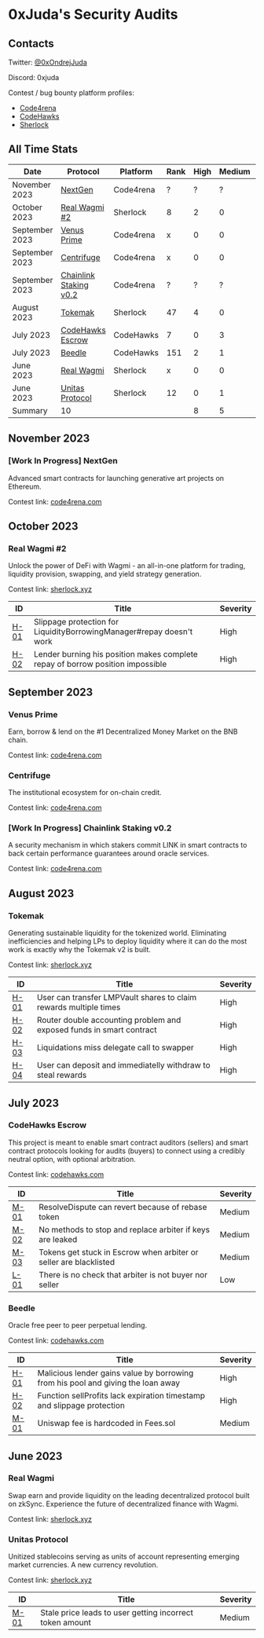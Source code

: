 # 0xJuda's Security Audits

## Contacts

Twitter: [@0xOndrejJuda](https://twitter.com/0xOndrejJuda)

Discord: 0xjuda

Contest / bug bounty platform profiles:

- [Code4rena](https://code4rena.com/@0xJuda)
- [CodeHawks](https://www.codehawks.com/profile/clkhuag2y0000ld08utph38va)
- [Sherlock](https://audits.sherlock.xyz/watson/0xJuda)

## All Time Stats

| Date           | Protocol                                                                             | Platform  | Rank | High | Medium | Low |
| -------------- | ------------------------------------------------------------------------------------ | --------- | ---- | ---- | ------ | --- |
| November 2023  | [NextGen](https://github.com/OndrejJuda/audits#nextgen)                              | Code4rena | ?    | ?    | ?      | ?   |
| October 2023   | [Real Wagmi #2](https://github.com/OndrejJuda/audits#real-wagmi-2)                   | Sherlock  | 8    | 2    | 0      | -   |
| September 2023 | [Venus Prime](https://github.com/OndrejJuda/audits#venus-prime)                      | Code4rena | x    | 0    | 0      | 0   |
| September 2023 | [Centrifuge](https://github.com/OndrejJuda/audits#centrifuge)                        | Code4rena | x    | 0    | 0      | 0   |
| September 2023 | [Chainlink Staking v0.2](https://github.com/OndrejJuda/audits#chainlink-staking-v02) | Code4rena | ?    | ?    | ?      | ?   |
| August 2023    | [Tokemak](https://github.com/OndrejJuda/audits#tokemak)                              | Sherlock  | 47   | 4    | 0      | -   |
| July 2023      | [CodeHawks Escrow](https://github.com/OndrejJuda/audits#codehawks-escrow)            | CodeHawks | 7    | 0    | 3      | 1   |
| July 2023      | [Beedle](https://github.com/OndrejJuda/audits#beedle)                                | CodeHawks | 151  | 2    | 1      | 0   |
| June 2023      | [Real Wagmi](https://github.com/OndrejJuda/audits#real-wagmi)                        | Sherlock  | x    | 0    | 0      | -   |
| June 2023      | [Unitas Protocol](https://github.com/OndrejJuda/audits#unitas-protocol)              | Sherlock  | 12   | 0    | 1      | -   |
| Summary        | 10                                                                                   |           |      | 8    | 5      | 1   |

## November 2023

### [Work In Progress] NextGen

Advanced smart contracts for launching generative art projects on Ethereum.

Contest link: [code4rena.com](https://code4rena.com/contests/2023-10-nextgen)

## October 2023

### Real Wagmi #2

Unlock the power of DeFi with Wagmi - an all-in-one platform for trading, liquidity provision, swapping, and yield strategy generation.

Contest link: [sherlock.xyz](https://audits.sherlock.xyz/contests/118)

| ID                                                                                                   | Title                                                                                                       | Severity |
| ---------------------------------------------------------------------------------------------------- | ----------------------------------------------------------------------------------------------------------- | -------- |
| [H-01](https://github.com/OndrejJuda/audits/blob/main/audits/codehawks/2023-10-Real-Wagmi-2/H-01.md) | Slippage protection for LiquidityBorrowingManager#repay doesn't work                                        | High     |
| [H-02](https://github.com/OndrejJuda/audits/blob/main/audits/codehawks/2023-10-Real-Wagmi-2/H-02.md) | Lender burning his position makes complete repay of borrow position impossible                              | High     |

## September 2023

### Venus Prime

Earn, borrow & lend on the #1 Decentralized Money Market on the BNB chain.

Contest link: [code4rena.com](https://code4rena.com/contests/2023-09-venus-prime)

### Centrifuge

The institutional ecosystem for on-chain credit.

Contest link: [code4rena.com](https://code4rena.com/contests/2023-09-centrifuge)

### [Work In Progress] Chainlink Staking v0.2

A security mechanism in which stakers commit LINK in smart contracts to back certain performance guarantees around oracle services.

Contest link: [code4rena.com](https://code4rena.com/contests/2023-08-chainlink-staking-v02)

## August 2023

### Tokemak

Generating sustainable liquidity for the tokenized world. Eliminating inefficiencies and helping LPs to deploy liquidity where it can do the most work is exactly why the Tokemak v2 is built.

Contest link: [sherlock.xyz](https://audits.sherlock.xyz/contests/101)

| ID                                                                                             | Title                                                                | Severity |
| ---------------------------------------------------------------------------------------------- | -------------------------------------------------------------------- | -------- |
| [H-01](https://github.com/OndrejJuda/audits/blob/main/audits/sherlock/2023-08-Tokemak/H-01.md) | User can transfer LMPVault shares to claim rewards multiple times    | High     |
| [H-02](https://github.com/OndrejJuda/audits/blob/main/audits/sherlock/2023-08-Tokemak/H-02.md) | Router double accounting problem and exposed funds in smart contract | High     |
| [H-03](https://github.com/OndrejJuda/audits/blob/main/audits/sherlock/2023-08-Tokemak/H-03.md) | Liquidations miss delegate call to swapper                           | High     |
| [H-04](https://github.com/OndrejJuda/audits/blob/main/audits/sherlock/2023-08-Tokemak/H-04.md) | User can deposit and immediatelly withdraw to steal rewards          | High     |

## July 2023

### CodeHawks Escrow

This project is meant to enable smart contract auditors (sellers) and smart contract protocols looking for audits (buyers) to connect using a credibly neutral option, with optional arbitration.

Contest link: [codehawks.com](https://www.codehawks.com/contests/cljyfxlc40003jq082s0wemya)

| ID                                                                                             | Title                                                             | Severity |
| ---------------------------------------------------------------------------------------------- | ----------------------------------------------------------------- | -------- |
| [M-01](https://github.com/OndrejJuda/audits/blob/main/audits/codehawks/2023-07-Escrow/M-01.md) | ResolveDispute can revert because of rebase token                 | Medium   |
| [M-02](https://github.com/OndrejJuda/audits/blob/main/audits/codehawks/2023-07-Escrow/M-02.md) | No methods to stop and replace arbiter if keys are leaked         | Medium   |
| [M-03](https://github.com/OndrejJuda/audits/blob/main/audits/codehawks/2023-07-Escrow/M-03.md) | Tokens get stuck in Escrow when arbiter or seller are blacklisted | Medium   |
| [L-01](https://github.com/OndrejJuda/audits/blob/main/audits/codehawks/2023-07-Escrow/L-01.md) | There is no check that arbiter is not buyer nor seller            | Low      |

### Beedle

Oracle free peer to peer perpetual lending.

Contest link: [codehawks.com](https://www.codehawks.com/contests/clkbo1fa20009jr08nyyf9wbx)

| ID                                                                                             | Title                                                                            | Severity |
| ---------------------------------------------------------------------------------------------- | -------------------------------------------------------------------------------- | -------- |
| [H-01](https://github.com/OndrejJuda/audits/blob/main/audits/codehawks/2023-07-Beedle/H-01.md) | Malicious lender gains value by borrowing from his pool and giving the loan away | High     |
| [H-02](https://github.com/OndrejJuda/audits/blob/main/audits/codehawks/2023-07-Beedle/H-02.md) | Function sellProfits lack expiration timestamp and slippage protection           | High     |
| [M-01](https://github.com/OndrejJuda/audits/blob/main/audits/codehawks/2023-07-Beedle/M-01.md) | Uniswap fee is hardcoded in Fees.sol                                             | Medium   |

## June 2023

### Real Wagmi

Swap earn and provide liquidity on the leading decentralized protocol built on zkSync. Experience the future of decentralized finance with Wagmi.

Contest link: [sherlock.xyz](https://audits.sherlock.xyz/contests/88)

### Unitas Protocol

Unitized stablecoins serving as units of account representing emerging market currencies. A new currency revolution.

Contest link: [sherlock.xyz](https://app.sherlock.xyz/audits/contests/73)

| ID                                                                                            | Title                                                    | Severity |
| --------------------------------------------------------------------------------------------- | -------------------------------------------------------- | -------- |
| [M-01](https://github.com/OndrejJuda/audits/blob/main/audits/sherlock/2023-06-Unitas/M-01.md) | Stale price leads to user getting incorrect token amount | Medium   |
